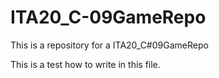 # ITA20_C-09GameRepo
This is a repository for a ITA20_C#09GameRepo

This is a test how to write in this file.
